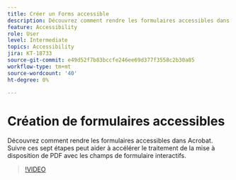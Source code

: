 ```yaml
---
title: Créer un Forms accessible
description: Découvrez comment rendre les formulaires accessibles dans Acrobat
feature: Accessibility
role: User
level: Intermediate
topics: Accessibility
jira: KT-18733
source-git-commit: e49d52f7b83bccfe246ee69d377f3558c2b30a85
workflow-type: tm+mt
source-wordcount: '40'
ht-degree: 0%

---
```


# Création de formulaires accessibles

Découvrez comment rendre les formulaires accessibles dans Acrobat. Suivre ces sept étapes peut aider à accélérer le traitement de la mise à disposition de PDF avec les champs de formulaire interactifs.

>[!VIDEO](https://video.tv.adobe.com/v/3471615?quality=12&learn=on&hidetitle=true)